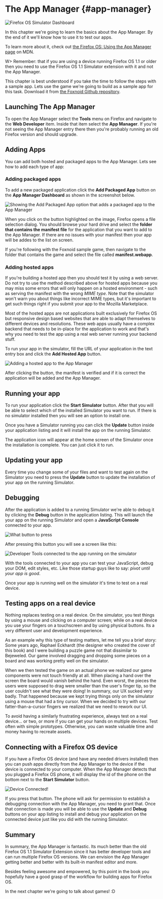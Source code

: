 # The App Manager {#app-manager}

![Firefox OS Simulator Dashboard](images/originals/app-manager-showing-memos.png)

In this chapter we're going to learn the basics about the App Manager. By the end of it we'll know how to use it to test our apps.

To learn more about it, check out [the Firefox OS: Using the App Manager page](https://developer.mozilla.org/docs/Mozilla/Firefox_OS/Using_the_App_Manager) on MDN.

W> Remember: that if you are using a device running Firefox OS 1.1 or older then you need to use the Firefox OS 1.1 Simulator extension with it and not the App Manager.

This chapter is best understood if you take the time to follow the steps with a sample app. Lets use the game we're going to build as a sample app for this task. Download it from [the Foxnoid Github repository](https://github.com/firefoxos-gamedev/foxnoid-html5-game).

## Launching The App Manager

To open the App Manager select the **Tools** menu on Firefox and navigate to the **Web Developer** item. Inside that item select the **App Manager**. If you're not seeing the App Manager entry there then you're probably running an old Firefox version and should upgrade.

## Adding Apps

You can add both hosted and packaged apps to the App Manager. Lets see how to add each type of app:

### Adding packaged apps

To add a new packaged application click the **Add Packaged App** button on the **App Manager Dashboard** as shown in the screenshot below.

![Showing the *Add Packaged App* option that adds a packaged app to the App Manager](images/originals/app-manager-add-packaged-app.png)

When you click on the button highlighted on the image, Firefox opens a file selection dialog. You should browse your hard drive and select the **folder that contains the manifest file** for the application that you want to add to the App Manager. If there are no issues with your manifest then your app will be addes to the list on screen.

If you're following with the Foxnoid sample game, then navigate to the folder that contains the game and select the file called **manifest.webapp**.

### Adding hosted apps

If you're building a hosted app then you should test it by using a web server. Do not try to use the method described above for hosted apps because you may miss some errors that will only happen on a hosted environment - such as serving the manifest with the wrong *MIME type*. Note that the simulator won't warn you about things like incorrect MIME types, but it's important to get such things right if you submit your app to the Mozilla Marketplace.

Most of the hosted apps are not applications built exclusively for Firefox OS but responsive design based websites that are able to adapt themselves to different devices and resolutions. These web apps usually have a complex backend that needs to be in-place for the application to work and that's why you need to test the app using a real web server running your backend stuff.

To run your app in the simulator, fill the URL of your application in the text entry box and click the **Add Hosted App** button.

![Adding a hosted app to the App Manager](images/originals/app-manager-adding-hosted-app.png)

After clicking the button, the manifest is verified and if it is correct the application will be added and the App Manager.

## Running your app

To run your application click the **Start Simulator** button. After that you will be able to select which of the installed Simulator you want to run. If there is no simulator installed then you will see an option to install one.

Once you have a Simulator running you can click the **Update** button inside your application listing and it will install the app on the running Simulator.

The application icon will appear at the home screen of the Simulator once the installation is complete. You can just click it to run.

## Updating your app

Every time you change some of your files and want to test again on the Simulator you need to press the **Update** button to update the installation of your app on the running Simulator.

## Debugging

After the application is added to a running Simulator we're able to debug it by clicking the **Debug** button in the application listing. This will launch the your app on the running Simulator and open a **JavaScript Console** connected to your app.

![What button to press](images/originals/app-manager-click-to-debug.png)

After pressing this button you will see a screen like this:

![Developer Tools connected to the app running on the simulator](images/originals/app-manager-dev-tools.png)

With the tools connected to your app you can test your JavaScript, debug your DOM, edit styles, etc. Like those startup guys like to say: *pivot until your app is good*.

Once your app is running well on the simulator it's time to test on a real device.

## Testing apps on a real device

Nothing replaces testing on a real device. On the simulator, you test things by using a mouse and clicking on a computer screen; while on a real device you use your fingers on a touchscreen and by using physical buttons. Its a very different user and development experience.

As an example why this type of testing matters, let me tell you a brief story: Some years ago, Raphael Eckhardt (the designer who created the cover of this book) and I were building a puzzle game not that dissimilar to Bejeweled. Our game involved dragging and dropping some pieces on a board and was working pretty well on the simulator.

When we then tested the game on an actual phone we realized our game components were not touch friendly at all. When placing a hand over the screen the board would vanish behind the hand. Even worst, the pieces the users were supposed to drag were smaller than the user's finger tip, so the user couldn't see what they were doing! In summary, our UX sucked very badly. That happened because we kept trying things only on the simulator using a mouse that had a tiny cursor. When we decided to try with our fatter-than-a-cursor fingers we realized that we need to rework our UI.

To avoid having a similarly frustrating experience, always test on a real device... or two, or more if you can get your hands on multiple devices. Test often with simple prototypes. Otherwise, you can waste valuable time and money having to recreate assets.

## Connecting with a Firefox OS device

If you have a Firefox OS device (and have any needed drivers installed) then you can push apps directly from the App Manager to the device if the device is connected to your computer. When the App Manager detects that you plugged a Firefox OS phone, it will display the id of the phone on the bottom next to the **Start Simulator** button.

![Device Connected!](images/originals/app-manager-showing-connected-device.png)

If you press that button. The phone will ask for permission to establish a debugging connection with the App Manager, you need to grant that. Once that connection is made you will be able to use the **Update** and **Debug** buttons on your app listing to install and debug your application on the connected device just like you did with the running Simulator.

## Summary

In summary, the App Manager is fantastic. Its much better than the old Firefox OS 1.1 Simulator Extension since it has better developer tools and can run multiple Firefox OS versions. We can envision the App Manager getting better and better with its built-in manifest editor and more.

Besides feeling awesome and empowered, by this point in the book you hopefully have a good grasp of the workflow for building apps for Firefox OS.

In the next chapter we're going to talk about games! :D
